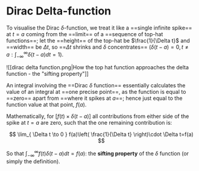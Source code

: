 # Dirac Delta-function

To visualise the Dirac $\delta$-function, we treat it like a ==single infinite spike== at $t=a$ coming from the ==limit== of a ==sequence of top-hat functions==; let the ==height== of the top-hat be $\frac{1}{\Delta t}$ and ==width== be $\Delta t$, so ==$\Delta t$ shrinks and $\delta$ concentrates== ($\delta(t-a)=0,t\ne a:\int_{-\infty}^\infty \delta(t-a)dt=1$).

![[dirac delta function.png|How the top hat function approaches the delta function - the "sifting property"]]

An integral involving the ==Dirac $\delta$ function== essentially calculates the value of an integral at ==one precise point==, as the function is equal to ==zero== apart from ==where it spikes at $a$==; hence just equal to the function value at that point, $f(a)$.

Mathematically, for $[f(t)\times \delta(t-a)]$ all contributions from either side of the spike at $t=a$ are zero, such that the one remaining contribution is:

$$
\lim_{ \Delta t \to 0 } f(a)\left( \frac{1}{\Delta t} \right)\cdot \Delta t=f(a)
$$

So that $\int_{-\infty}^{\infty}f(t)\delta(t-a)dt=f(a)$: the **sifting property** of the $\delta$ function (or simply the definition).
